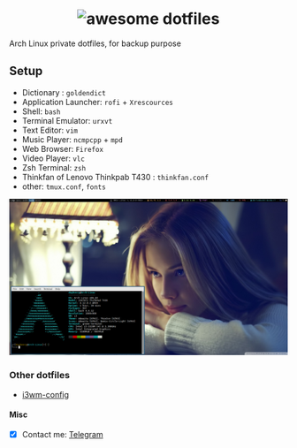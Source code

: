 <h1 align="center">  <img src="https://cdn.rawgit.com/sindresorhus/awesome/d7305f38d29fed78fa85652e3a63e154dd8e8829/media/badge.svg" alt="awesome"> dotfiles </h1>
Arch Linux private dotfiles, for backup purpose

## Setup
- Dictionary : `goldendict`  
- Application Launcher: `rofi` + `Xrescources`
- Shell: `bash`
- Terminal Emulator: `urxvt`
- Text Editor: `vim`
- Music Player: `ncmpcpp` + `mpd`
- Web Browser: `Firefox`
- Video Player: `vlc`
- Zsh Terminal: `zsh`
- Thinkfan of Lenovo Thinkpab T430 : `thinkfan.conf`
- other: `tmux.conf`, `fonts`


![Screenshot](./Screenshot.png)

### Other dotfiles
- [i3wm-config](https://github.com/duyhenryer/i3wm-config)

#### Misc
- [x] Contact me: [Telegram](https://t.me/duyhenryer)


